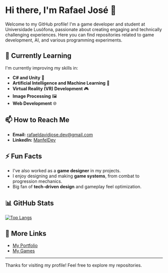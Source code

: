 # Hi there, I'm Rafael José 👋

Welcome to my GitHub profile! I'm a game developer and student at Universidade Lusófona, passionate about creating engaging and technically challenging experiences. Here you can find repositories related to game development, AI, and various programming experiments.

## 🌱 Currently Learning
I'm currently improving my skills in:
- **C# and Unity** 🚀
- **Artificial Intelligence and Machine Learning** 🤖
- **Virtual Reality (VR) Development** 🎮
- **Image Processing** 🖼️
- **Web Development** 🌐

## 📫 How to Reach Me
- **Email:** [rafaeldavidjose.dev@gmail.com](mailto:rafaeldavidjose.dev@gmail.com)
- **LinkedIn:** [ManfelDev](https://www.linkedin.com/in/manfeldev)

## ⚡ Fun Facts
- I've also worked as a **game designer** in my projects.
- I enjoy designing and making **game systems**, from combat to progression mechanics.
- Big fan of **tech-driven design** and gameplay feel optimization.

## 📊 GitHub Stats
[![Top Langs](https://github-readme-stats.vercel.app/api/top-langs/?username=rafaeldavidjose)](https://github.com/rafaeldavidjose/github-readme-stats)

## 🔗 More Links
- [My Portfolio](https://rafaeljose.pythonanywhere.com/portfolio/)
- [My Games](https://manfeldev.itch.io)

---

Thanks for visiting my profile! Feel free to explore my repositories.
